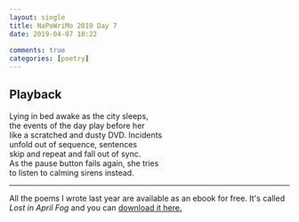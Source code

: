 ```yaml
---  
layout: single  
title: NaPoWriMo 2019 Day 7  
date: 2019-04-07 10:22  
  
comments: true  
categories: [poetry] 
---  
```

  
<h2>Playback</h2>  
<!-- /wp:heading -->  

  
<p>Lying in bed awake as the city sleeps,<br />the events of the day play before her<br />like a scratched and dusty DVD. Incidents<br />unfold out of sequence, sentences<br />skip and repeat and fall out of sync.<br />As the pause button fails again, she tries <br />to listen to calming sirens instead. </p>  


 
<hr class="wp-block-separator"/>  
 

   
<p>All the poems I wrote last year are available as an ebook for free. It's called <em>Lost in April Fog </em>and you can <a href="/aprilfog/">download it here. </a></p>  

